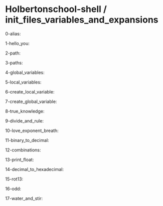 # Holbertonschool-shell / init_files_variables_and_expansions

0-alias:

1-hello_you:

2-path:

3-paths:

4-global_variables:

5-local_variables:

6-create_local_variable:

7-create_global_variable:

8-true_knowledge:

9-divide_and_rule:

10-love_exponent_breath:

11-binary_to_decimal:

12-combinations:

13-print_float:

14-decimal_to_hexadecimal:

15-rot13:

16-odd:

17-water_and_stir:




